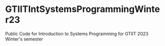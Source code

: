 # GTIITIntSystemsProgrammingWinter23
Public Code for Introduction to Systems Programming for GTIIT 2023 Winter's semester

